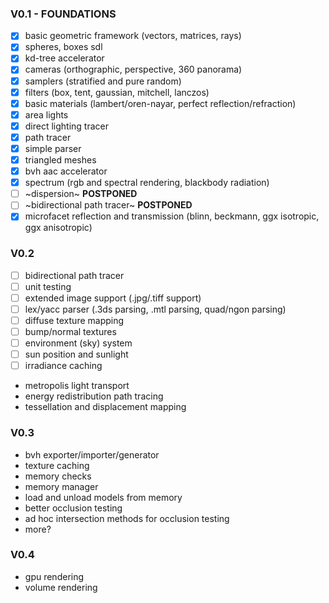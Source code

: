 ### V0.1 - FOUNDATIONS ###
- [x] basic geometric framework (vectors, matrices, rays)
- [x] spheres, boxes sdl
- [x] kd-tree accelerator
- [x] cameras (orthographic, perspective, 360 panorama)
- [x] samplers (stratified and pure random)
- [x] filters (box, tent, gaussian, mitchell, lanczos)
- [x] basic materials (lambert/oren-nayar, perfect reflection/refraction)
- [x] area lights
- [x] direct lighting tracer
- [x] path tracer
- [x] simple parser
- [x] triangled meshes
- [x] bvh aac accelerator
- [x] spectrum (rgb and spectral rendering, blackbody radiation)
- [ ] ~dispersion~ **POSTPONED**
- [ ] ~bidirectional path tracer~ **POSTPONED**
- [x] microfacet reflection and transmission (blinn, beckmann, ggx isotropic, ggx anisotropic)

### V0.2 ###
- [ ] bidirectional path tracer
- [ ] unit testing
- [ ] extended image support (.jpg/.tiff support)
- [ ] lex/yacc parser (.3ds parsing, .mtl parsing, quad/ngon parsing)
- [ ] diffuse texture mapping
- [ ] bump/normal textures
- [ ] environment (sky) system
- [ ] sun position and sunlight
- [ ] irradiance caching
- metropolis light transport
- energy redistribution path tracing
- tessellation and displacement mapping

### V0.3 ###
- bvh exporter/importer/generator
- texture caching
- memory checks
- memory manager
- load and unload models from memory
- better occlusion testing
- ad hoc intersection methods for occlusion testing
- more?

### V0.4 ###
- gpu rendering
- volume rendering
